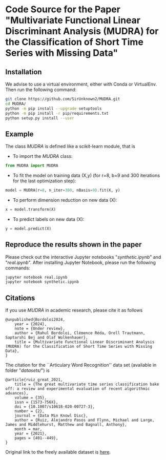# Code Source for the Paper "Multivariate Functional Linear Discriminant Analysis (MUDRA) for the Classification of Short Time Series with Missing Data"

## Installation

We advise to use a virtual environment, either with Conda or VirtualEnv. Then run the following command:

```bash
git clone https://github.com/SirUnknown2/MUDRA.git
cd MUDRA/
python -m pip install --upgrade setuptools
python -m pip install -r pip/requirements.txt
python setup.py install --user
```

## Example

The class *MUDRA* is defined like a scikit-learn module, that is

- To import the *MUDRA* class:

```python
from MUDRA import MUDRA
```

- To fit the model on training data (X,y) (for r=8, b=9 and 300 iterations for the last optimization step):

```python
model = MUDRA(r=8, n_iter=300, nBasis=9).fit(X, y)
```

- To perform dimension reduction on new data (X):

```python
x = model.transform(X)
```

- To predict labels on new data (X):

```python
y = model.predict(X)
```

## Reproduce the results shown in the paper

Please check out the interactive Jupyter notebooks "*synthetic.ipynb*" and "*real.ipynb*". After installing Jupyter Notebook, please run the following commands:

```bash
jupyter notebook real.ipynb
jupyter notebook synthetic.ipynb 
```

## Citations

If you use *MUDRA* in academic research, please cite it as follows

```
@unpublished{Bordoloi2024, 
    year = {2024}, 
    note = {Under review}, 
    author = {Rahul Bordoloi, Clémence Réda, Orell Trautmann, Saptarshi Bej and Olaf Wolkenhauer}, 
    title = {Multivariate Functional Linear Discriminant Analysis (MUDRA) for the Classification of Short Time Series with Missing Data}, 
} 

```

The citation for the ``Articulary Word Recognition'' data set (available in folder "*datasets/*") is

```
@article{ruiz_great_2021,
	title = {The great multivariate time series classification bake off: a review and experimental evaluation of recent algorithmic advances},
	volume = {35},
	issn = {1573-756X},
	doi = {10.1007/s10618-020-00727-3},
	number = {2},
	journal = {Data Min Knowl Disc},
	author = {Ruiz, Alejandro Pasos and Flynn, Michael and Large, James and Middlehurst, Matthew and Bagnall, Anthony},
	month = mar,
	year = {2021},
	pages = {401--449},
}

```

Original link to the freely available dataset is [here](http://www.timeseriesclassification.com/description.php?Dataset=ArticularyWordRecognition).
